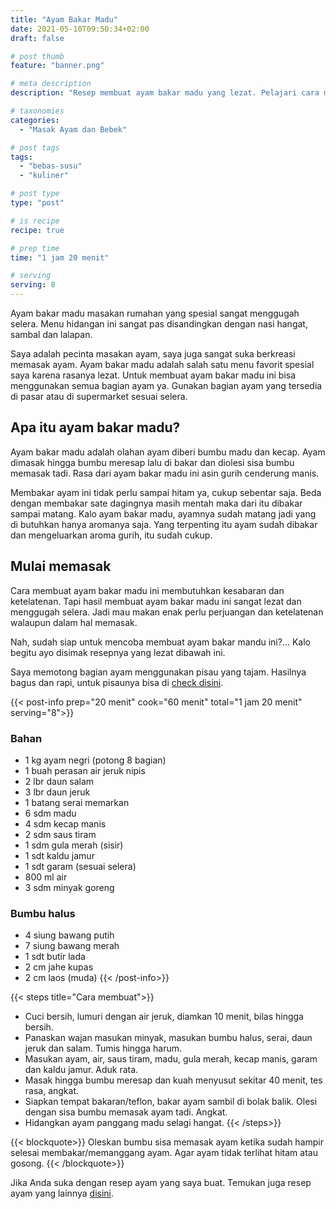 ```yaml
---
title: "Ayam Bakar Madu"
date: 2021-05-10T09:50:34+02:00
draft: false

# post thumb
feature: "banner.png"

# meta description
description: "Resep membuat ayam bakar madu yang lezat. Pelajari cara membuat ayam bakar madu yang menggugah selera disini."

# taxonomies
categories:
  - "Masak Ayam dan Bebek"

# post tags
tags:
  - "bebas-susu"
  - "kuliner"

# post type
type: "post"

# is recipe
recipe: true

# prep time
time: "1 jam 20 menit"

# serving
serving: 8
---
```

Ayam bakar madu masakan rumahan yang spesial sangat menggugah selera. Menu hidangan ini sangat pas disandingkan dengan nasi hangat, sambal dan lalapan.

Saya adalah pecinta masakan ayam, saya juga sangat suka berkreasi memasak ayam. Ayam bakar madu adalah salah satu menu favorit spesial saya karena rasanya lezat. Untuk membuat ayam bakar madu ini bisa menggunakan semua bagian ayam ya. Gunakan bagian ayam yang tersedia di pasar atau di supermarket sesuai selera.

## Apa itu ayam bakar madu?

Ayam bakar madu adalah olahan ayam diberi bumbu madu dan kecap. Ayam dimasak hingga bumbu meresap lalu di bakar dan diolesi sisa bumbu memasak tadi. Rasa dari ayam bakar madu ini asin gurih cenderung manis.

Membakar ayam ini tidak perlu sampai hitam ya, cukup sebentar saja. Beda dengan membakar sate dagingnya masih mentah maka dari itu dibakar sampai matang. Kalo ayam bakar madu, ayamnya sudah matang jadi yang di butuhkan hanya aromanya saja. Yang terpenting itu ayam sudah dibakar dan mengeluarkan aroma gurih, itu sudah cukup.

## Mulai memasak

Cara membuat ayam bakar madu ini membutuhkan kesabaran dan ketelatenan. Tapi hasil membuat ayam bakar madu ini sangat lezat dan menggugah selera. Jadi mau makan enak perlu perjuangan dan ketelatenan walaupun dalam hal memasak.

Nah, sudah siap untuk mencoba membuat ayam bakar mandu ini?... Kalo begitu ayo disimak resepnya yang lezat dibawah ini.

Saya memotong bagian ayam menggunakan pisau yang tajam. Hasilnya bagus dan rapi, untuk pisaunya bisa di [check disini](https://s.click.aliexpress.com/e/_ABJJqr).

{{< post-info prep="20 menit" cook="60 menit" total="1 jam 20 menit" serving="8">}}

### Bahan

-   1 kg ayam negri (potong 8 bagian)
-   1 buah perasan air jeruk nipis
-   2 lbr daun salam
-   3 lbr daun jeruk
-   1 batang serai memarkan
-   6 sdm madu
-   4 sdm kecap manis
-   2 sdm saus tiram
-   1 sdm gula merah (sisir)
-   1 sdt kaldu jamur
-   1 sdt garam (sesuai selera)
-   800 ml air
-   3 sdm minyak goreng

### Bumbu halus

-   4 siung bawang putih
-   7 siung bawang merah
-   1 sdt butir lada
-   2 cm jahe kupas
-   2 cm laos (muda)
{{< /post-info>}}

{{< steps title="Cara membuat">}}
-   Cuci bersih, lumuri dengan air jeruk, diamkan 10 menit, bilas hingga bersih.
-   Panaskan wajan masukan minyak, masukan bumbu halus, serai, daun jeruk dan salam. Tumis hingga harum.
-   Masukan ayam, air, saus tiram, madu, gula merah, kecap manis, garam dan kaldu jamur. Aduk rata.
-   Masak hingga bumbu meresap dan kuah menyusut sekitar 40 menit, tes rasa, angkat.
-   Siapkan tempat bakaran/teflon, bakar ayam sambil di bolak balik. Olesi dengan sisa bumbu memasak ayam tadi. Angkat.
-   Hidangkan ayam panggang madu selagi hangat.
{{< /steps>}}

{{< blockquote>}}
Oleskan bumbu sisa memasak ayam ketika sudah hampir selesai membakar/memanggang ayam. Agar ayam tidak terlihat hitam atau gosong.
{{< /blockquote>}}

Jika Anda suka dengan resep ayam yang saya buat. Temukan juga resep ayam yang lainnya [disini](/categories/masak-ayam-dan-bebek/).


